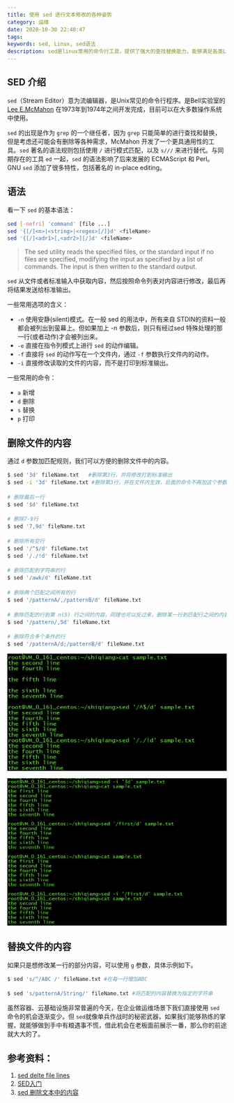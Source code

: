 ```yaml
---
title: 使用 sed 进行文本修改的各种姿势
category: 运维
date: 2020-10-30 22:40:47
tags:
keywords: sed, Linux, sed语法
description: sed是linux常用的命令行工具，提供了强大的查找替换能力，能够满足各类Linux下的文本查找修改需求。
---
```



## SED 介绍

`sed`（Stream Editor）意为流编辑器，是Unix常见的命令行程序。是Bell实验室的 [Lee ](http://en.wikipedia.org/wiki/Lee_E._McMahon)[E.McMahon](http://en.wikipedia.org/wiki/Lee_E._McMahon) 在1973年到1974年之间开发完成，目前可以在大多数操作系统中使用。

 `sed` 的出现是作为 `grep` 的一个继任者，因为 `grep` 只能简单的进行查找和替换，但是考虑还可能会有删除等各种需求，McMahon 开发了一个更具通用性的工具。`sed` 著名的语法规则包括使用 `/` 进行模式匹配，以及 `s///` 来进行替代。与同期存在的工具 `ed` 一起，`sed` 的语法影响了后来发展的 ECMAScript 和 Perl。GNU `sed` 添加了很多特性，包括著名的 in-place editing。

## 语法

看一下 `sed` 的基本语法：

```sh
sed [-nefri] 'command' [file ...]
sed '{[/]<n>|<string>|<regex>[/]}d' <fileName>
sed '{[/]<adr1>[,<adr2>][/]d' <fileName>
```

> The sed utility reads the specified files, or the standard input if no files are specified, modifying the input as specified by a list of commands. The input is then written to the standard output.

`sed` 从文件或者标准输入中获取内容，然后按照命令列表对内容进行修改，最后再将结果发送给标准输出。

一些常用选项的含义：

* `-n` 使用安静(silent)模式。在一般 sed 的用法中，所有来自 STDIN的资料一般都会被列出到萤幕上。但如果加上 -n 参数后，则只有经过sed 特殊处理的那一行(或者动作)才会被列出来。
* `-e` 直接在指令列模式上进行 `sed` 的动作编辑。
* `-f` 直接将 `sed` 的动作写在一个文件内，通过 `-f` 参数执行文件内的动作。
* `-i` 直接修改读取的文件的内容，而不是打印到标准输出。

一些常用的命令：

* `a` 新增
* `d` 删除
* `s` 替换
* `p` 打印

## 删除文件的内容

通过 `d` 参数加匹配规则，我们可以方便的删除文件中的内容。

```sh
$ sed '3d' fileName.txt   #删除第3行，并将修改打到标准输出
$ sed -i '3d' fileName.txt #删除第3行，并在文件内生效，后面的命令不再加这个参数

# 删除最后一行
$ sed '$d' fileName.txt

# 删除7-9行
$ sed '7,9d' fileName.txt

# 删除所有空行
$ sed '/^$/d' fileName.txt 
$ sed '/./!d' fileName.txt

# 删除匹配到字符串的行
$ sed '/awk/d' fileName.txt 

# 删除两个匹配之间所有的行
$ sed '/patternA/,/patternB/d' fileName.txt

# 删除匹配的行到第 n(5) 行之间的内容，同理也可以反过来，删除某一行到匹配行之间的内容
$ sed '/pattern/,5d' fileName.txt

# 删除符合多个条件的行
$ sed '/patternA/d;/patternB/d' fileName.txt
```

![image-20201030194502145](20201024-use-sed-replace-text/image-20201030194502145.png)



![image-20201030194207582](20201024-use-sed-replace-text/image-20201030194207582.png)



## 替换文件的内容

如果只是想修改某一行的部分内容，可以使用 `g` 参数，具体示例如下。

```sh
$ sed 's/^/ABC /' fileName.txt #在每一行增加ABC

$ sed 's/patternA/String/' fileName.txt #将匹配的内容替换为指定的字符串
```

虽然容器、云基础设施非常普遍的今天，在企业做运维场景下我们直接使用 `sed` 命令的机会逐渐变少。但 `sed`就像单兵作战时的秘密武器，如果我们能够熟练的掌握，就能够做到手中有粮遇事不慌，借此机会在老板面前展示一番，那么你的前途就大大的了。

## 参考资料：

1. [sed delte file lines](http://en.kioskea.net/faq/1451-sed-delete-one-or-more-lines-from-a-file)
2. [SED入门](https://www.cnblogs.com/cocowool/p/3294306.html)
3. [sed 删除文本中的内容](https://www.cnblogs.com/crazymagic/p/11147988.html)

